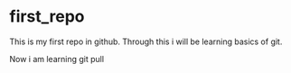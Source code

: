 # first_repo
This is my first repo in github. Through this i will be learning basics of git.

Now i am learning git pull
